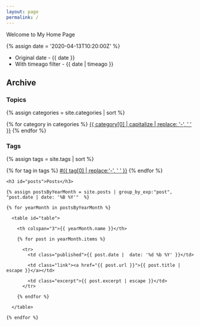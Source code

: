 ```yaml
---
layout: page
permalink: /
---
```


Welcome to My Home Page

{% assign date = '2020-04-13T10:20:00Z' %}

- Original date - {{ date }}
- With timeago filter - {{ date | timeago }}




<div id="archive">

  <h2>Archive</h2>

  <div class="archive-cats">
    <h3 id="categories">Topics</h3>
    {% assign categories = site.categories | sort %}
    <p>
    {% for category in categories %}
        <a class="archive-cats-cat" href="/category/{{ category | first | slugify | downcase }}/">{{ category[0] | capitalize | replace: '-', ' ' }}</a>
    {% endfor %}
    </p>
  </div>

  <div class="archive-tags">
    <h3 id="tags">Tags</h3>
    {% assign tags = site.tags | sort %}
    <p>
    {% for tag in tags %}
      <a class="hashtags" href="/tag/{{ tag | first | slugify }}/">#{{ tag[0] | replace:'-', ' ' }}</a>
    {% endfor %}
    </p>
  </div>

  <div class="archive-posts">

    <h3 id="posts">Posts</h3>

    {% assign postsByYearMonth = site.posts | group_by_exp:"post", "post.date | date: '%B %Y'"  %}

    {% for yearMonth in postsByYearMonth %}

      <table id="table">

        <th colspan="3">{{ yearMonth.name }}</th>

        {% for post in yearMonth.items %}

          <tr>
            <td class="published">{{ post.date |  date: '%d %b %Y' }}</td>

            <td class="link"><a href="{{ post.url }}">{{ post.title | escape }}</a></td>

            <td class="excerpt">{{ post.excerpt | escape }}</td>
          </tr>

        {% endfor %}

      </table>

    {% endfor %}
  </div>

</div><!--end of #archives-->
